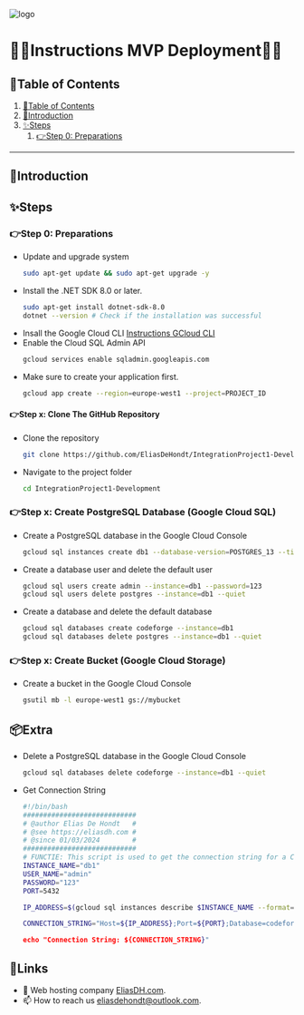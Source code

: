 ![logo](https://eliasdh.com/assets/media/images/logo-github.png)
# 💙🤍Instructions MVP Deployment🤍💙

## 📘Table of Contents

1. [📘Table of Contents](#📘table-of-contents)
2. [🖖Introduction](#🖖introduction)
3. [✨Steps](#✨steps)
    1. [👉Step 0: Preparations](#👉step-0-preparations)

---

## 🖖Introduction



## ✨Steps

### 👉Step 0: Preparations

- Update and upgrade system
    ```bash	
    sudo apt-get update && sudo apt-get upgrade -y
    ```
- Install the .NET SDK 8.0 or later.
    ```bash	
    sudo apt-get install dotnet-sdk-8.0
    dotnet --version # Check if the installation was successful
    ```
- Insall the Google Cloud CLI [Instructions GCloud CLI](https://github.com/EliasDeHondt/IntegrationProject1-Deployment/blob/main/Documentation/Instructions-GCloud-CLI.md)
- Enable the Cloud SQL Admin API
    ```bash	
    gcloud services enable sqladmin.googleapis.com
    ```
- Make sure to create your application first.
    ```bash	
    gcloud app create --region=europe-west1 --project=PROJECT_ID 
    ```

#### 👉Step x: Clone The GitHub Repository

- Clone the repository
    ```bash
    git clone https://github.com/EliasDeHondt/IntegrationProject1-Development.git
    ```
- Navigate to the project folder
    ```bash
    cd IntegrationProject1-Development
    ```











### 👉Step x: Create PostgreSQL Database (Google Cloud SQL)

- Create a PostgreSQL database in the Google Cloud Console
    ```bash	
    gcloud sql instances create db1 --database-version=POSTGRES_13 --tier=db-f1-micro --region=europe-west1 --authorized-networks=0.0.0.0/0
    ```
- Create a database user and delete the default user
    ```bash
    gcloud sql users create admin --instance=db1 --password=123
    gcloud sql users delete postgres --instance=db1 --quiet
    ```
- Create a database and delete the default database
    ```bash
    gcloud sql databases create codeforge --instance=db1
    gcloud sql databases delete postgres --instance=db1 --quiet
    ```
    

### 👉Step x: Create Bucket (Google Cloud Storage)

- Create a bucket in the Google Cloud Console
    ```bash	
    gsutil mb -l europe-west1 gs://mybucket
    ```






## 📦Extra

- Delete a PostgreSQL database in the Google Cloud Console
    ```bash	
    gcloud sql databases delete codeforge --instance=db1 --quiet
    ```

- Get Connection String
    ```bash
    #!/bin/bash
    ############################
    # @author Elias De Hondt   #
    # @see https://eliasdh.com #
    # @since 01/03/2024        #
    ############################
    # FUNCTIE: This script is used to get the connection string for a Cloud SQL instance
    INSTANCE_NAME="db1"
    USER_NAME="admin"
    PASSWORD="123"
    PORT=5432

    IP_ADDRESS=$(gcloud sql instances describe $INSTANCE_NAME --format="value(ipAddresses[0].ipAddress)")

    CONNECTION_STRING="Host=${IP_ADDRESS};Port=${PORT};Database=codeforge;User Id=${USER_NAME};Password=${PASSW>

    echo "Connection String: ${CONNECTION_STRING}"
    ```

## 🔗Links
- 👯 Web hosting company [EliasDH.com](https://eliasdh.com).
- 📫 How to reach us eliasdehondt@outlook.com.